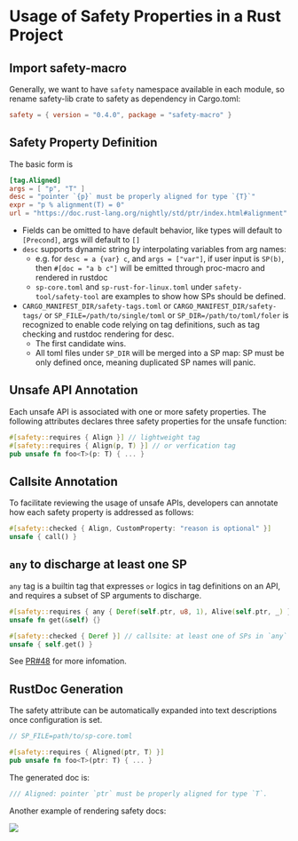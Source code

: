 # Usage of Safety Properties in a Rust Project

## Import safety-macro

Generally, we want to have `safety` namespace available in each module, so rename safety-lib
crate to safety as dependency in Cargo.toml:

```toml
safety = { version = "0.4.0", package = "safety-macro" }
```

## Safety Property Definition

The basic form is

```toml
[tag.Aligned]
args = [ "p", "T" ]
desc = "pointer `{p}` must be properly aligned for type `{T}`"
expr = "p % alignment(T) = 0"
url = "https://doc.rust-lang.org/nightly/std/ptr/index.html#alignment"
```

* Fields can be omitted to have default behavior, like types will default to `[Precond]`, args will
default to `[]`
* `desc` supports dynamic string by interpolating variables from arg names: 
  * e.g. for `desc = a {var} c`, and `args = ["var"]`, if user input is `SP(b)`, then 
    `#[doc = "a b c"]` will be emitted through proc-macro and rendered in rustdoc
  * `sp-core.toml` and `sp-rust-for-linux.toml` under `safety-tool/safety-tool` are examples to show
  how SPs should be defined.
* `CARGO_MANIFEST_DIR/safety-tags.toml` or `CARGO_MANIFEST_DIR/safety-tags/` or
  `SP_FILE=/path/to/single/toml` or `SP_DIR=/path/to/toml/foler` is recognized to enable code
  relying on tag definitions, such as tag checking and rustdoc rendering for desc.
  * The first candidate wins.
  * All toml files under `SP_DIR` will be merged into a SP map: SP must be only defined once,
    meaning duplicated SP names will panic.

## Unsafe API Annotation

Each unsafe API is associated with one or more safety properties. The following attributes declares
three safety properties for the unsafe function:

```rust
#[safety::requires { Align }] // lightweight tag 
#[safety::requires { Align(p, T) }] // or verfication tag
pub unsafe fn foo<T>(p: T) { ... }
```

## Callsite Annotation

To facilitate reviewing the usage of unsafe APIs, developers can annotate how each safety property
is addressed as follows: 

```rust
#[safety::checked { Align, CustomProperty: "reason is optional" }]
unsafe { call() }
```

## `any` to discharge at least one SP

`any` tag is a builtin tag that expresses `or` logics in tag definitions on an API, and requires a
subset of SP arguments to discharge.

```rust
#[safety::requires { any { Deref(self.ptr, u8, 1), Alive(self.ptr, _) } }] // defsite
unsafe fn get(&self) {}

#[safety::checked { Deref }] // callsite: at least one of SPs in `any` tag should be discharged
unsafe { self.get() }
```

See [PR#48](https://github.com/Artisan-Lab/tag-std/pull/48) for more infomation.

## RustDoc Generation 

The safety attribute can be automatically expanded into text descriptions once configuration is set.


```rust
// SP_FILE=path/to/sp-core.toml

#[safety::requires { Aligned(ptr, T) }]
pub unsafe fn foo<T>(ptr: T) { ... }
```

The generated doc is:

```rust
/// Aligned: pointer `ptr` must be properly aligned for type `T`.
```

Another example of rendering safety docs:

![](https://github.com/user-attachments/assets/48ec3740-5a49-4afd-b17d-64bfc8b7e8e3)

